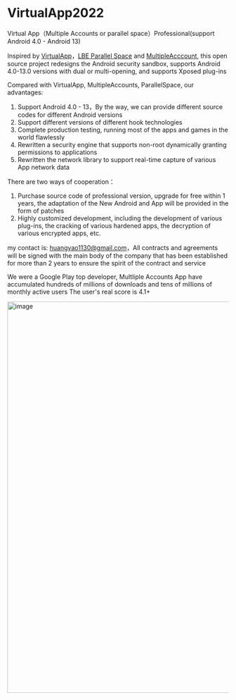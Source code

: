 # VirtualApp2022


Virtual App（Multiple Accounts or parallel space）Professional(support Android 4.0 - Android 13)

Inspired by [VirtualApp](https://github.com/asLody/VirtualApp)，[LBE Parallel Space](https://play.google.com/store/apps/details?id=com.lbe.parallel.intl) and [MultipleAcccount](https://play.google.com/store/apps/details?id=com.excelliance.multiaccounts), this open source project redesigns the Android security sandbox, supports Android 4.0-13.0 versions with dual or multi-opening, and supports Xposed plug-ins

Compared with VirtualApp, MultipleAccounts, ParallelSpace, our advantages:
1. Support Android 4.0 - 13，By the way, we can provide different source codes for different Android versions
2. Support different versions of different hook technologies
3. Complete production testing, running most of the apps and games in the world flawlessly
4. Rewritten a security engine that supports non-root dynamically granting permissions to applications
5. Rewritten the network library to support real-time capture of various App network data

There are two ways of cooperation：
1. Purchase source code of  professional version, upgrade for free within 1 years, the adaptation of the New Android and App will be provided in the form of patches
2. Highly customized development, including the development of various plug-ins, the cracking of various hardened apps, the decryption of various encrypted apps, etc.

my contact is: huangyao1130@gmail.com，All contracts and agreements will be signed with the main body of the company that has been established for more than 2 years to ensure the spirit of the contract and service

We were a Google Play top developer, Multliple Accounts App have accumulated hundreds of millions of downloads and tens of millions of monthly active users
The user's real score is 4.1+

<img width="889" alt="image" src="https://user-images.githubusercontent.com/118658129/202895115-68fc9f0c-f7e8-427b-b276-048a11e6dcf8.png">
